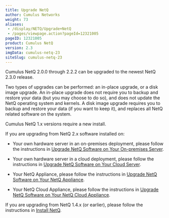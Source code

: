 ```yaml
---
title: Upgrade NetQ
author: Cumulus Networks
weight: 73
aliases:
 - /display/NETQ/Upgrade+NetQ
 - /pages/viewpage.action?pageId=12321005
pageID: 12321005
product: Cumulus NetQ
version: 2.3
imgData: cumulus-netq-23
siteSlug: cumulus-netq-23
---
```

Cumulus NetQ 2.0.0 through 2.2.2 can be upgraded to the newest NetQ 2.3.0 release.

Two types of upgrades can be performed: an in-place upgrade, or a disk image upgrade. An in-place upgrade does not require you to backup and restore your data (but you may choose to do so), and does not update the NetQ operating system and kernels. A disk image upgrade requires you to backup and restore your data (if you want to keep it), and replaces all NetQ related software on the system.

Cumulus NetQ 1.x versions require a new install.

If you are upgrading from NetQ 2.x software installed on:

- Your own hardware server in an on-premises deployment, please follow the instructions in [Upgrade NetQ Software on Your On-premises Server](/cumulus-netq/Cumulus-NetQ-Deployment-Guide/Upgrade-NetQ/Upgrade-NetQ-Software-on-Your-On-premises-Server).

- Your own hardware server in a cloud deployment, please follow the instructions in [Upgrade NetQ Software on Your Cloud Server](/cumulus-netq/Cumulus-NetQ-Deployment-Guide/Upgrade-NetQ/Upgrade-NetQ-Software-on-Your-Cloud-Server).

- Your NetQ Appliance, please follow the instructions in [Upgrade NetQ Software on Your NetQ Appliance](/cumulus-netq/Cumulus-NetQ-Deployment-Guide/Upgrade-NetQ/Upgrade-NetQ-Software-on-Your-NetQ-Appliance).

- Your NetQ Cloud Appliance, please follow the instructions in [Upgrade NetQ Software on Your NetQ Cloud Appliance](/cumulus-netq/Cumulus-NetQ-Deployment-Guide/Upgrade-NetQ/Upgrade-NetQ-Software-on-Your-NetQ-Cloud-Appliance).

If you are upgrading from NetQ 1.4.x (or earlier), please follow the instructions in [Install NetQ](/cumulus-netq/Cumulus-NetQ-Deployment-Guide/Install-NetQ/).
